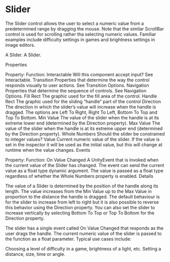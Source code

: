 # Slider

The Slider control allows the user to select a numeric value from a predetermined range by dragging the mouse. Note that the similar ScrollBar control is used for scrolling rather tha selecting numeric values. Familiar examples include difficulty settings in games and brightness settings in image editors.

A Slider.
A Slider.

Properties

Property:	Function:
Interactable	Will this component accept input? See Interactable.
Transition	Properties that determine the way the control responds visually to user actions. See Transition Options.
Navigation	Properties that determine the sequence of controls. See Navigation Options.
Fill Rect	The graphic used for the fill area of the control.
Handle Rect	The graphic used for the sliding “handle” part of the control
Direction	The direction in which the slider’s value will increase when the handle is dragged. The options are Left To Right, Right To Left, Bottom To Top and Top To Bottom.
Min Value	The value of the slider when the handle is at its extreme lower end (determined by the Direction property).
Max Value	The value of the slider when the handle is at its extreme upper end (determined by the Direction property).
Whole Numbers	Should the slider be constrained to integer values?
Value	Current numeric value of the slider. If the value is set in the inspector it will be used as the initial value, but this will change at runtime when the value changes.
Events

Property:	Function:
On Value Changed	A UnityEvent that is invoked when the current value of the Slider has changed. The event can send the current value as a float type dynamic argument. The value is passed as a float type regardless of whether the Whole Numbers property is enabled.
Details

The value of a Slider is determined by the position of the handle along its length. The value increases from the Min Value up to the Max Value in proportion to the distance the handle is dragged. The default behaviour is for the slider to increase from left to right but it is also possible to reverse this behavior using the Direction property. You can also set the slider to increase vertically by selecting Bottom To Top or Top To Bottom for the Direction property.

The slider has a single event called On Value Changed that responds as the user drags the handle. The current numeric value of the slider is passed to the function as a float parameter. Typical use cases include:

Choosing a level of difficulty in a game, brightness of a light, etc.
Setting a distance, size, time or angle.